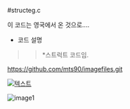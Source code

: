 #structeg.c

이 코드는 영국에서 온 것으로....

+ 코드 설명
>> *스트럭트 코드임.

https://github.com/mts90/imagefiles.git


[![텍스트](http://cfile24.uf.tistory.com/image/2444873B57E257821FA2AE)](https://unity3d.com/kr)

![image1](https://user-images.githubusercontent.com/13655606/39234556-92dcc8dc-48ae-11e8-92d2-3ff13a527b48.jpg)


